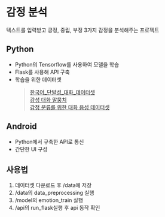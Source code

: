 # 감정 분석
텍스트를 입력받고 긍정, 중립, 부정 3가지 감정을 분석해주는 프로젝트

## Python
 - Python의 Tensorflow를 사용하여 모델을 학습 
 - Flask를 사용해 API 구축
 - 학습을 위한 데이터셋
    >[한국어_단발성_대화_데이터셋](https://aihub.or.kr/aihubdata/data/view.do?dataSetSn=270)<br>
    [감성 대화 말뭉치](https://aihub.or.kr/aihubdata/data/view.do?dataSetSn=270)<br>
    [감정 분류를 위한 대화 음성 데이터셋](https://aihub.or.kr/aihubdata/data/view.do?dataSetSn=270)


## Android 
  - Python에서 구축한 API로 통신
  - 간단한 UI 구성


## 사용법
 1. 데이터셋 다운로드 후 /data에 저장
 2. /data의 data_preprocessing 실행
 3. /model의 emotion_train 실행
 4. /api의 run_flask실행 후 api 동작 확인


